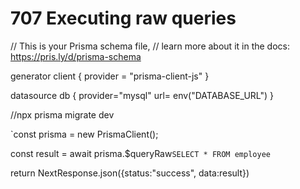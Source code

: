 # 707 Executing raw queries
// This is your Prisma schema file,
// learn more about it in the docs: https://pris.ly/d/prisma-schema

generator client {
  provider = "prisma-client-js"
}

datasource db {
  provider="mysql"
  url= env("DATABASE_URL")
}

//npx prisma migrate dev

`const prisma = new PrismaClient();
       
const result = await prisma.$queryRaw`SELECT * FROM employee`
       
return NextResponse.json({status:"success", data:result})`
        `